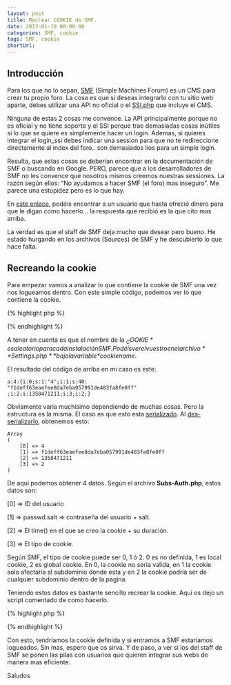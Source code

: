 ```yaml
---
layout: post
title: Recrear COOKIE de SMF.
date: 2013-01-18 00:00:00
categories: SMF, cookie
tags: SMF, cookie
shortUrl:
---
```


Introducción
---
Para los que no lo sepan, [SMF](http://simplemachines.org) (Simple Machines Forum) es un CMS para crear tu propio foro. La cosa es que si deseas integrarlo con tu sitio web aparte, debes utilizar una API no oficial o el [SSI.php](http://www.simplemachines.org/community/ssi_examples.php) que incluye el CMS.

Ninguna de estas 2 cosas me convence. La API principalmente porque no es oficial y no tiene soporte y el SSI porque trae demasiadas cosas inútiles si lo que se quiere es simplemente hacer un login. Ademas, si quieres integrar el login_ssi debes indicar una session para que no te redireccione directamente al index del foro.. son demasiados lios para un simple login.

Resulta, que estas cosas se deberían encontrar en la documentación de SMF o buscando en Google. PERO, parece que a los desarrolladores de SMF no les convence que nosotros mismos creemos nuestras sessiones. La razón según ellos: “No ayudamos a hacer SMF (el foro) mas inseguro”. Me parece una estupidez pero es lo que hay.

En [este enlace](http://www.simplemachines.org/community/index.php?topic=488078.0), podéis encontrar a un usuario que hasta ofreció dinero para que le digan como hacerlo... la respuesta que recibió es la que cito mas arriba.

La verdad es que el staff de SMF deja mucho que desear pero bueno. He estado hurgando en los archivos (Sources) de SMF y he descubierto lo que hace falta.

Recreando la cookie
---

Para empezar vamos a analizar lo que contiene la cookie de SMF una vez nos logueamos dentro. Con este simple código, podemos ver lo que contiene la cookie.

{% highlight php %}
<?php
$data = $_COOKIE['SMFCookie956'];
print_r($data);
?>
{% endhighlight %}

A tener en cuenta es que el nombre de la *$_COOKIE* es aleatorio para cada instalación SMF. Podéis ver el vuestro en el archivo **Settings.php** bajo la variable *$cookiename*.


El resultado del código de arriba en mi caso es este:

    a:4:{i:0;s:1:"4";i:1;s:40:
    "f1deff63eaefee8da7eba057991de483fa8fe0ff"
    ;i:2;i:1358471211;i:3;i:2;}

Obviamente varia muchísimo dependiendo de muchas cosas. Pero la estructura es la misma. El caso es que esto esta [serializado](http://es2.php.net/manual/es/function.serialize.php). Al [des-serializarlo](http://es2.php.net/manual/es/function.unserialize.php), obtenemos esto:

    Array
    (
        [0] => 4
        [1] => f1deff63eaefee8da7eba057991de483fa8fe0ff
        [2] => 1358471211
        [3] => 2
    )

De aquí podemos obtener 4 datos. Según el archivo **Subs-Auth.php**, estos datos son:

[0] => ID del usuario

[1] => passwd.salt => contraseña del usuario + salt.

[2] => El time() en el que se creo la cookie + su duración.

[3] => El tipo de cookie.

Según SMF, el tipo de cookie puede ser 0, 1 ó 2. 0 es no definida, 1 es local cookie, 2 es global cookie. En 0, la cookie no seria valida, en 1 la cookie solo afectaría al subdominio donde esta y en 2 la cookie podría ser de cualquier subdominio dentro de la pagina.

Teniendo estos datos es bastante sencillo recrear la cookie. Aquí os dejo un script comentado de como hacerlo.

{% highlight php %}
<?php
// Se obtiene de Settings.php
$cookiename = 'SMFCookie956';

// Base de datos... member_id
$id = '4';

// SHA1 - Contraseña del usuario.
// Si usan la base de datos para el usuario, este es member_name
// de la tabla smf_members
$passwd = sha1(strtolower('usuario').'contraseña');

// El salt. ES ALEATORIO POR CADA USUARIO
// Segun se SMF lo genera asi: $salt = substr(md5(rand(0,9999)),0,4);
$salt = 'd33c';

// Unimos el passwd y el salt.
$pwd_salt = sha1($passwd.$salt);

// Tiempo actual + tiempo que duraria la cookie (el que quieran)
$time = time()+9999;

// Tipo de cookie. Yo lo pongo en Global pero puede ser 1= local.
$type = 2;

// Hacemos serialize en array
$data['final'] = serialize(array($id,$pwd_salt,$time,$type));

// Ponemos la cookie
setcookie($cookiename,$data['final']);
?>
{% endhighlight %}

Con esto, tendríamos la cookie definida y si entramos a SMF estaríamos logueados. Sin mas, espero que os sirva. Y de paso, a ver si los del staff de SMF se ponen las pilas con usuarios que quieren integrar sus webs de manera mas eficiente.

Saludos

